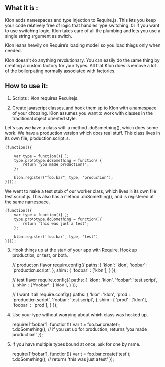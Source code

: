 What it is :
------------
Klon adds namespaces and type injection to Require.js. This lets you keep your code relatively free of logic that handles type switching. Or if you want to use switching logic, Klon takes care of all the plumbing and lets you use a single string argument as switch.

Klon leans heavily on Require's loading model, so you load things only when needed. 

Klon doesn't do anything revolutionary. You can easily do the same thing by creating a custom factory for your types. All that Klon does is remove a lot of the boilerplating normally associated with factories.


How to use it:
------------
1) Scripts : Klon requires Requirejs.

    <script type='text/javascript' src='require.js'></script>
    <script type='text/javascript' src='klon.js'></script>



2) Create javascript classes, and hook them up to Klon with a namespace of your choosing. Klon assumes you want to work with classes in the traditional object oriented style.

Let's say we have a class with a method .doSomething(), which does some work. We have a production version which does real stuff. This class lives in its own file, production.script.js.

    (function(){

        var type = function(){ };
        type.prototype.doSomething = function(){
            return 'you made production!';
        };

        klon.register("foo.bar", type, 'production');   
    }());

We went to make a test stub of our worker class, which lives in its own file test.script.js. This also has a method .doSomething(), and is registered at the same namespace.

    (function(){
        var type = function(){ };
        type.prototype.doSomething = function(){
            return 'this was just a test';
        };

        klon.register('foo.bar', type, 'test'); 
    }());



3) Hook things up at the start of your app with Require. Hook up production, or test, or both.

    // production flavor
    require.config({
        paths: {
            'klon': 'klon',
            'foobar': 'production.script',
        },
        shim : {
            'foobar' : ['klon'],
        }
    });


    // test flavor
    require.config({
        paths: {
            'klon': 'klon',
            'foobar': 'test.script',
        },
        shim : {
            'foobar' : ['klon'],
        }
    });


    // I want it all
    require.config({
        paths: {
            'klon': 'klon',
            'prod': 'production.script',
            'foobar': 'test.script',
        },
        shim : {
            'prod' : ['klon'],
            'foobar' : ['prod'],
        }
    });



4) Use your type without worrying about which class was hooked up.

    require(['foobar'], function(){
        var t = foo.bar.create();	
        t.doSomething(); // if you set up for production, returns 'you made production!'
    });	



5) If you have multiple types bound at once, ask for one by name.

    require(['foobar'], function(){
        var t = foo.bar.create('test');	
        t.doSomething(); // returns 'this was just a test'
    });	
